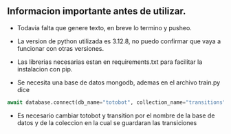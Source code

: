 ## Informacion importante antes de utilizar.
- Todavia falta que genere texto, en breve lo termino y pusheo.

- La version de python utilizada es 3.12.8, no puedo confirmar que vaya a funcionar con otras versiones.

- Las librerias necesarias estan en requirements.txt para facilitar la instalacion con pip.

- Se necesita una base de datos mongodb, ademas en el archivo train.py dice

```python 
await database.connect(db_name="totobot", collection_name="transitions")
```
    
- Es necesario cambiar totobot y transition por el nombre de la base de datos y de la coleccion en la cual se guardaran las transiciones